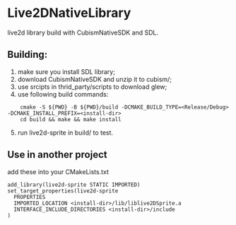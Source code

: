 # Live2DNativeLibrary

live2d library build with CubismNativeSDK and SDL.

## Building:
1. make sure you install SDL library;
1. download CubismNativeSDK and unzip it to cubism/;
2. use srcipts in thrid_party/scripts to download glew;
3. use following build commands:
```
	cmake -S ${PWD} -B ${PWD}/build -DCMAKE_BUILD_TYPE=<Release/Debug> -DCMAKE_INSTALL_PREFIX=<install-dir>
	cd build && make && make install
```
5. run live2d-sprite in build/ to test.

## Use in another project
add these into your CMakeLists.txt
```
add_library(live2d-sprite STATIC IMPORTED)
set_target_properties(live2d-sprite
  PROPERTIES
  IMPORTED_LOCATION <install-dir>/lib/liblive2DSprite.a
  INTERFACE_INCLUDE_DIRECTORIES <install-dir>/include
)
```

